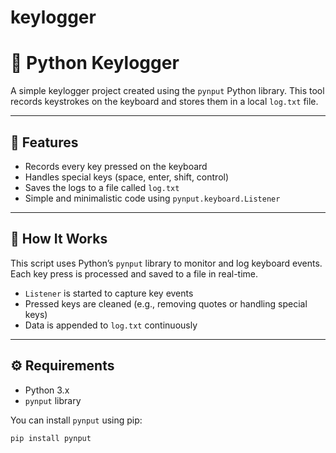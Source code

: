 # keylogger
# 🔐 Python Keylogger

A simple keylogger project created using the `pynput` Python library. This tool records keystrokes on the keyboard and stores them in a local `log.txt` file.

---

## 📌 Features

- Records every key pressed on the keyboard
- Handles special keys (space, enter, shift, control)
- Saves the logs to a file called `log.txt`
- Simple and minimalistic code using `pynput.keyboard.Listener`

---

## 📁 How It Works

This script uses Python’s `pynput` library to monitor and log keyboard events. Each key press is processed and saved to a file in real-time.

- `Listener` is started to capture key events
- Pressed keys are cleaned (e.g., removing quotes or handling special keys)
- Data is appended to `log.txt` continuously

---

## ⚙️ Requirements

- Python 3.x
- `pynput` library

You can install `pynput` using pip:

```bash
pip install pynput

